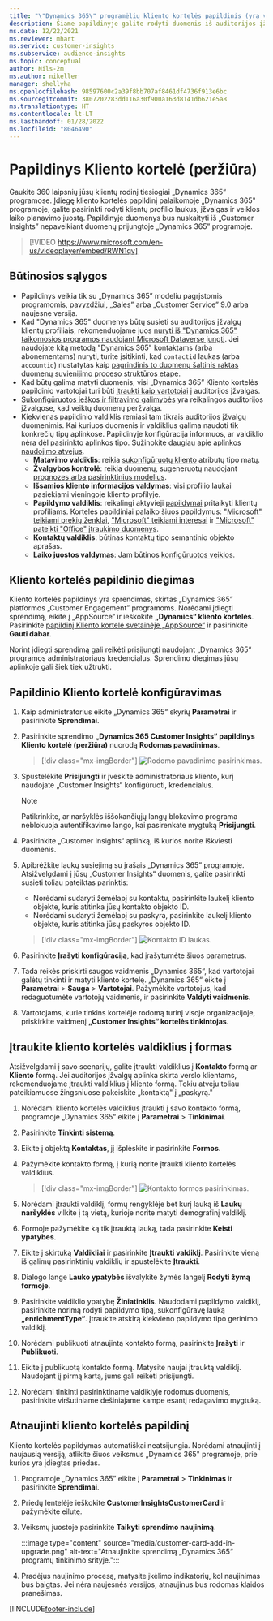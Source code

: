 ```yaml
---
title: "\"Dynamics 365\" programėlių kliento kortelės papildinis (yra vaizdo įrašas)"
description: Šiame papildinyje galite rodyti duomenis iš auditorijos įžvalgų „Dynamics 365” programose.
ms.date: 12/22/2021
ms.reviewer: mhart
ms.service: customer-insights
ms.subservice: audience-insights
ms.topic: conceptual
author: Nils-2m
ms.author: nikeller
manager: shellyha
ms.openlocfilehash: 98597600c2a39f8bb707af8461df4736f913e6bc
ms.sourcegitcommit: 3807202283dd116a30f900a163d8141db621e5a8
ms.translationtype: HT
ms.contentlocale: lt-LT
ms.lasthandoff: 01/28/2022
ms.locfileid: "8046490"
---
```

# <a name="customer-card-add-in-preview"></a>Papildinys Kliento kortelė (peržiūra)



Gaukite 360 laipsnių jūsų klientų rodinį tiesiogiai „Dynamics 365“ programose. Įdiegę kliento kortelės papildinį palaikomoje „Dynamics 365" programoje, galite pasirinkti rodyti klientų profilio laukus, įžvalgas ir veiklos laiko planavimo juostą. Papildinyje duomenys bus nuskaityti iš „Customer Insights” nepaveikiant duomenų prijungtoje „Dynamics 365” programoje.

> [!VIDEO https://www.microsoft.com/en-us/videoplayer/embed/RWN1qv]

## <a name="prerequisites"></a>Būtinosios sąlygos

- Papildinys veikia tik su „Dynamics 365” modeliu pagrįstomis programomis, pavyzdžiui, „Sales” arba „Customer Service” 9.0 arba naujesne versija.
- Kad "Dynamics 365" duomenys būtų susieti su auditorijos įžvalgų klientų profiliais, rekomenduojame juos [nuryti iš "Dynamics 365" taikomosios programos naudojant Microsoft Dataverse jungtį](connect-power-query.md). Jei naudojate kitą metodą "Dynamics 365" kontaktams (arba abonementams) nuryti, turite įsitikinti, kad `contactid` laukas (arba `accountid`) nustatytas kaip [pagrindinis to duomenų šaltinis raktas duomenų suvienijimo proceso struktūros etape](map-entities.md#select-primary-key-and-semantic-type-for-attributes). 
- Kad būtų galima matyti duomenis, visi „Dynamics 365” Kliento kortelės papildinio vartotojai turi būti [įtraukti kaip vartotojai](permissions.md) į auditorijos įžvalgas.
- [Sukonfigūruotos ieškos ir filtravimo galimybės](search-filter-index.md) yra reikalingos auditorijos įžvalgose, kad veiktų duomenų peržvalga.
- Kiekvienas papildinio valdiklis remiasi tam tikrais auditorijos įžvalgų duomenimis. Kai kuriuos duomenis ir valdiklius galima naudoti tik konkrečių tipų aplinkose. Papildinyje konfigūracija informuos, ar valdiklio nėra dėl pasirinkto aplinkos tipo. Sužinokite daugiau apie [aplinkos naudojimo atvejus](work-with-business-accounts.md).
  - **Matavimo valdiklis**: reikia [sukonfigūruotų kliento](measures.md) atributų tipo matų.
  - **Žvalgybos kontrolė**: reikia duomenų, sugeneruotų naudojant [prognozes arba pasirinktinius modelius](predictions-overview.md).
  - **Išsamios kliento informacijos valdymas**: visi profilio laukai pasiekiami vieningoje kliento profilyje.
  - **Papildymo valdiklis**: reikalingi aktyvieji [papildymai](enrichment-hub.md) pritaikyti klientų profiliams. Kortelės papildiniai palaiko šiuos papildymus: ["Microsoft" teikiami prekių ženklai](enrichment-microsoft.md), ["Microsoft" teikiami interesai](enrichment-microsoft.md) ir ["Microsoft" pateikti "Office" įtraukimo duomenys](enrichment-office.md).
  - **Kontaktų valdiklis**: būtinas kontaktų tipo semantinio objekto aprašas.
  - **Laiko juostos valdymas**: Jam būtinos [konfigūruotos veiklos](activities.md).

## <a name="install-the-customer-card-add-in"></a>Kliento kortelės papildinio diegimas

Kliento kortelės papildinys yra sprendimas, skirtas „Dynamics 365” platformos „Customer Engagement” programoms. Norėdami įdiegti sprendimą, eikite į „AppSource“ ir ieškokite **„Dynamics“ kliento kortelės**. Pasirinkite [papildinį Kliento kortelė svetainėje „AppSource“](https://appsource.microsoft.com/product/dynamics-365/mscrm.dynamics_365_customer_insights_customer_card_addin?tab=Overview) ir pasirinkite **Gauti dabar**.

Norint įdiegti sprendimą gali reikėti prisijungti naudojant „Dynamics 365“ programos administratoriaus kredencialus. Sprendimo diegimas jūsų aplinkoje gali šiek tiek užtrukti.

## <a name="configure-the-customer-card-add-in"></a>Papildinio Kliento kortelė konfigūravimas

1. Kaip administratorius eikite „Dynamics 365“ skyrių **Parametrai** ir pasirinkite **Sprendimai**.

1. Pasirinkite sprendimo **„Dynamics 365 Customer Insights“ papildinys Kliento kortelė (peržiūra)** nuorodą **Rodomas pavadinimas**.

   > [!div class="mx-imgBorder"]
   > ![Rodomo pavadinimo pasirinkimas.](media/select-display-name.png "Rodomo pavadinimo pasirinkimas.")

1. Spustelėkite **Prisijungti** ir įveskite administratoriaus kliento, kurį naudojate „Customer Insights“ konfigūruoti, kredencialus.

   > [!NOTE]
   > Patikrinkite, ar naršyklės iššokančiųjų langų blokavimo programa neblokuoja autentifikavimo lango, kai pasirenkate mygtuką **Prisijungti**.

1. Pasirinkite „Customer Insights“ aplinką, iš kurios norite iškviesti duomenis.

1. Apibrėžkite laukų susiejimą su įrašais „Dynamics 365” programoje. Atsižvelgdami į jūsų „Customer Insights“ duomenis, galite pasirinkti susieti toliau pateiktas parinktis:
   - Norėdami sudaryti žemėlapį su kontaktu, pasirinkite laukelį kliento objekte, kuris atitinka jūsų kontakto objekto ID.
   - Norėdami sudaryti žemėlapį su paskyra, pasirinkite laukelį kliento objekte, kuris atitinka jūsų paskyros objekto ID.

   > [!div class="mx-imgBorder"]
   > ![Kontakto ID laukas.](media/contact-id-field.png "Kontakto ID laukas.")

1. Pasirinkite **Įrašyti konfigūraciją**, kad įrašytumėte šiuos parametrus.

1. Tada reikės priskirti saugos vaidmenis „Dynamics 365“, kad vartotojai galėtų tinkinti ir matyti kliento kortelę. „Dynamics 365“ eikite į **Parametrai** > **Sauga** > **Vartotojai**. Pažymėkite vartotojus, kad redaguotumėte vartotojų vaidmenis, ir pasirinkite **Valdyti vaidmenis**.

1. Vartotojams, kurie tinkins kortelėje rodomą turinį visoje organizacijoje, priskirkite vaidmenį **„Customer Insights“ kortelės tinkintojas**.

## <a name="add-customer-card-controls-to-forms"></a>Įtraukite kliento kortelės valdiklius į formas

Atsižvelgdami į savo scenarijų, galite įtraukti valdiklius į **Kontakto** formą ar **Kliento** formą. Jei auditorijos įžvalgų aplinka skirta verslo klientams, rekomenduojame įtraukti valdiklius į kliento formą. Tokiu atveju toliau pateikiamuose žingsniuose pakeiskite „kontaktą" į „paskyrą."

1. Norėdami kliento kortelės valdiklius įtraukti į savo kontakto formą, programoje „Dynamics 365“ eikite į **Parametrai** > **Tinkinimai**.

1. Pasirinkite **Tinkinti sistemą**.

1. Eikite į objektą **Kontaktas**, jį išplėskite ir pasirinkite **Formos**.

1. Pažymėkite kontakto formą, į kurią norite įtraukti kliento kortelės valdiklius.

    > [!div class="mx-imgBorder"]
    > ![Kontakto formos pasirinkimas.](media/contact-active-forms.png "Kontakto formos pasirinkimas.")

1. Norėdami įtraukti valdiklį, formų rengyklėje bet kurį lauką iš **Laukų naršyklės** vilkite į tą vietą, kurioje norite matyti demografinį valdiklį.

1. Formoje pažymėkite ką tik įtrauktą lauką, tada pasirinkite **Keisti ypatybes**.

1. Eikite į skirtuką **Valdikliai** ir pasirinkite **Įtraukti valdiklį**. Pasirinkite vieną iš galimų pasirinktinių valdiklių ir spustelėkite **Įtraukti**.

1. Dialogo lange **Lauko ypatybės** išvalykite žymės langelį **Rodyti žymą formoje**.

1. Pasirinkite valdiklio ypatybę **Žiniatinklis**. Naudodami papildymo valdiklį, pasirinkite norimą rodyti papildymo tipą, sukonfigūravę lauką **„enrichmentType“**. Įtraukite atskirą kiekvieno papildymo tipo gerinimo valdiklį.

1. Norėdami publikuoti atnaujintą kontakto formą, pasirinkite **Įrašyti** ir **Publikuoti**.

1. Eikite į publikuotą kontakto formą. Matysite naujai įtrauktą valdiklį. Naudojant jį pirmą kartą, jums gali reikėti prisijungti.

1. Norėdami tinkinti pasirinktiname valdiklyje rodomus duomenis, pasirinkite viršutiniame dešiniajame kampe esantį redagavimo mygtuką.

## <a name="upgrade-customer-card-add-in"></a>Atnaujinti kliento kortelės papildinį

Kliento kortelės papildymas automatiškai neatsijungia. Norėdami atnaujinti į naujausią versiją, atlikite šiuos veiksmus „Dynamics 365" programoje, prie kurios yra įdiegtas priedas.

1. Programoje „Dynamics 365” eikite į **Parametrai** > **Tinkinimas** ir pasirinkite **Sprendimai**.

1. Priedų lentelėje ieškokite **CustomerInsightsCustomerCard** ir pažymėkite eilutę.

1. Veiksmų juostoje pasirinkite **Taikyti sprendimo naujinimą**.

   :::image type="content" source="media/customer-card-add-in-upgrade.png" alt-text="Atnaujinkite sprendimą „Dynamics 365“ programų tinkinimo srityje.":::

1. Pradėjus naujinimo procesą, matysite įkėlimo indikatorių, kol naujinimas bus baigtas. Jei nėra naujesnės versijos, atnaujinus bus rodomas klaidos pranešimas.


[!INCLUDE[footer-include](../includes/footer-banner.md)]
